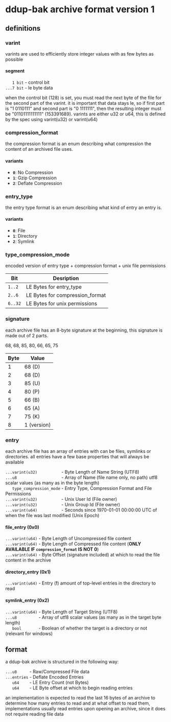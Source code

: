# ddup-bak archive format version 1

## definitions

### varint

varints are used to efficiently store integer values with as few bytes as possible

#### segment

`   1 bit`  - control bit<br>
`...7 bit` - le byte data

when the control bit (128) is set, you must read the next byte of the file for the second part of the varint.
it is important that data stays le, so if first part is "1 0110111" and second part is "0 1111111", then the resulting integer
must be "01101111111111" (153391689). varints are either u32 or u64, this is defined by the spec using varint(u32) or varint(u64)

### compression_format

the compression format is an enum describing what compression the content of an archived file uses.

#### variants

- **`0`**: No Compression
- **`1`**: Gzip Compression
- **`2`**: Deflate Compression

### entry_type

the entry type format is an enum describing what kind of entry an entry is.

#### variants

- **`0`**: File
- **`1`**: Directory
- **`2`**: Symlink

### type_compression_mode

encoded version of entry type + compression format + unix file permissions

| Bit     | Desription                      |
| ------- | ------------------------------- |
| `1..2`  | LE Bytes for entry_type         |
| `2..6`  | LE Bytes for compression_format |
| `6..32` | LE Bytes for unix permissions   |

### signature

each archive file has an 8-byte signature at the beginning, this signature is made out of 2 parts.

68, 68, 85, 80, 66, 65, 75

| Byte | Value       |
| ---- | ----------- |
| 1    | 68 (D)      |
| 2    | 68 (D)      |
| 3    | 85 (U)      |
| 4    | 80 (P)      |
| 5    | 66 (B)      |
| 6    | 65 (A)      |
| 7    | 75 (K)      |
| 8    | 1 (version) |

### entry

each archive file has an array of entries with can be files, symlinks or directories.
all entries have a few base properties that will always be available

`...varint(u32)          ` - Byte Length of Name String (UTF8)<br>
`...u8                   ` - Array of Name (file name only, no path) utf8 scalar values (as many as in the byte length)<br>
`   type_compression_mode` - Entry Type, Compression Format and File Permissions<br>
`...varint(u32)          ` - Unix User Id (File owner)<br>
`...varint(u32)          ` - Unix Group Id (File owner)<br>
`...varint(u64)          ` - Seconds since 1970-01-01 00:00:00 UTC of when the file was last modified (Unix Epoch)<br>

#### file_entry (0x0)

`...varint(u64)` - Byte Length of Uncompressed file content<br>
`...varint(u64)` - Byte Length of Compressed file content (**ONLY AVAILABLE IF `compression_format` IS NOT 0**)<br>
`...varint(u64)` - Byte Offset (signature included) at which to read the file content in the archive

#### directory_entry (0x1)

`...varint(u64)` - Entry (**!**) amount of top-level entries in the directory to read

#### symlink_entry (0x2)

`...varint(u64)` - Byte Length of Target String (UTF8)<br>
`...u8         ` - Array of utf8 scalar values (as many as in the target byte length)<br>
`    bool        ` - Boolean of whether the target is a directory or not (relevant for windows)

## format

a ddup-bak archive is structured in the following way:

`...u8     ` - Raw/Compressed File data<br>
`...entries` - Deflate Encoded Entries<br>
`    u64     ` - LE Entry Count (not Bytes)<br>
`    u64     ` - LE Byte offset at which to begin reading entries

an implementation is expected to read the last 16 bytes of an archive to determine how many entries to read
and at what offset to read them, implementations usually read entries upon opening an archive, since it does
not require reading file data

